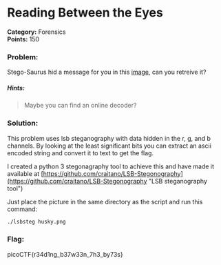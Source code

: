 # Reading Between the Eyes
__Category:__ Forensics  
__Points:__ 150

### Problem:

Stego-Saurus hid a message for you in this [image](husky.png), can you retreive it?

##### Hints:
> Maybe you can find an online decoder?

### Solution:

This problem uses lsb steganography with data hidden in the r, g, and b channels.
By looking at the least significant bits you can extract an ascii encoded string and convert it to text to get the flag.

I created a python 3 stegonagraphy tool to achieve this and have made it available at [https://github.com/craitano/LSB-Stegonography](https://github.com/craitano/LSB-Stegonography "LSB steganography tool")

Just place the picture in the same directory as the script and run this command: 
```Bash
./lsbsteg husky.png
```
### Flag:

picoCTF{r34d1ng_b37w33n_7h3_by73s}

